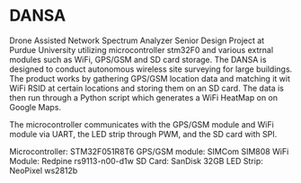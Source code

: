 # DANSA
Drone Assisted Network Spectrum Analyzer
Senior Design Project at Purdue University utilizing microcontroller stm32F0 and various extrnal modules such as WiFi, GPS/GSM and SD card storage.
The DANSA is designed to conduct autonomous wireless site surveying for large buildings. The product works by gathering GPS/GSM location data and matching it wit WiFi RSID at certain locations and storing them on an SD card. The data is then run through a Python script which generates a WiFi HeatMap on on Google Maps.

The microcontroller communicates with the GPS/GSM module and WiFi module via UART, the LED strip through PWM, and the SD card with SPI. 

Microcontroller: STM32F051R8T6
GPS/GSM module: SIMCom SIM808
WiFi Module: Redpine rs9113-n00-d1w
SD Card: SanDisk 32GB
LED Strip: NeoPixel ws2812b
